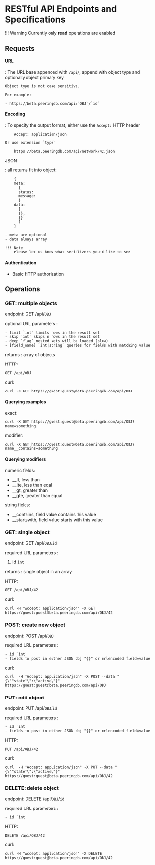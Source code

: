 # RESTful API Endpoints and Specifications

!!! Warning
    Currently only **read** operations are enabled

## Requests

#### URL

:   The URL base appended with `/api/`, append with object type and optionally object primary key

    Object type is not case sensitive.

    For example:

    - https://beta.peeringdb.com/api/`OBJ`/`id`


#### Encoding

:   To specify the output format, either use the `Accept:` HTTP header

        Accept: application/json

    Or use extension `type`

        https://beta.peeringdb.com/api/network/42.json

JSON

:   all returns fit into object:

        {
        meta:
          {
          status:
          message:
          }
        data:
          [
          {},
          {}
          ]
        }

    - meta are optional
    - data always array 

    !!! Note
        Please let us know what serializers you'd like to see

#### Authentication

- Basic HTTP authorization

## Operations
### GET: multiple objects

endpoint: GET /api/`OBJ`

optional URL parameters
:   

    - limit `int` limits rows in the result set
    - skip `int` skips n rows in the result set
    - deep `flag` nested sets will be loaded (slow)
    - [field_name] `int|string` queries for fields with matching value

returns
:   array of objects

HTTP:

    GET /api/OBJ

curl:

    curl -X GET https://guest:guest@beta.peeringdb.com/api/OBJ

#### Querying examples

exact:

    curl -X GET https://guest:guest@beta.peeringdb.com/api/OBJ?name=something

modifier:

    curl -X GET https://guest:guest@beta.peeringdb.com/api/OBJ?name__contains=something

#### Querying modifiers

numeric fields:
    
- \_\_lt, less than
- \_\_lte, less than eqal
- \_\_gt, greater than
- \_\_gte, greater than equal

string fields:

- \_\_contains, field value contains this value
- \_\_startswith, field value starts with this value

### GET: single object

endpoint: GET /api/`OBJ`/`id`

required URL parameters
:   

  1. id `int`

returns
:   single object in an array

HTTP:

    GET /api/OBJ/42

curl:

    curl -H "Accept: application/json" -X GET https://guest:guest@beta.peeringdb.com/api/OBJ/42


### POST: create new object

endpoint: POST /api/`OBJ`

required URL parameters
:    

    - id `int`
    - fields to post in either JSON obj "{}" or urlencoded field=value

curl:

    curl  -H "Accept: application/json" -X POST --data "{\""state"\":\"active\"}" https://guest:guest@beta.peeringdb.com/api/OBJ


### PUT: edit object

endpoint: PUT /api/`OBJ`/`id`

required URL parameters
:    

    - id `int`
    - fields to post in either JSON obj "{}" or urlencoded field=value

HTTP:

    PUT /api/OBJ/42

curl:

    curl  -H "Accept: application/json" -X PUT --data "{\""state"\":\"active\"}" https://guest:guest@beta.peeringdb.com/api/OBJ/42

### DELETE: delete object

endpoint: DELETE /api/`OBJ`/`id`

required URL parameters
:    

    - id `int`

HTTP:

    DELETE /api/OBJ/42

curl:

    curl -H "Accept: application/json" -X DELETE https://guest:guest@beta.peeringdb.com/api/OBJ/42


